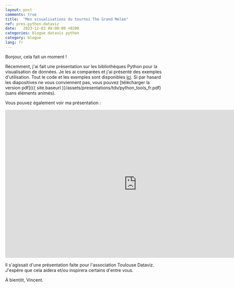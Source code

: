 ```yaml
---
layout: post
comments: true
title:  "Mes visualisations du tournoi The Grand Melee"
ref: pres-python-dataviz
date:   2023-12-03 08:00:00 +0200
categories: blogue datavis python
category: blogue
lang: fr
---
```


Bonjour, cela fait un moment !

Récemment, j'ai fait une présentation sur les bibliothèques Python pour la visualisation de données.
Je les ai comparées et j'ai présenté des exemples d'utilisation.
Tout le code et les exemples sont disponibles [ici](https://github.com/vroger11/presentation-toulouse-dataviz).
Si par hasard les diapositives ne vous conviennent pas, vous pouvez [télécharger la version pdf]({{ site.baseurl }}/assets/presentations/tdv/python_tools_fr.pdf) (sans éléments animés).

Vous pouvez également voir ma présentation :
<div style="width : 1000px ; margin : 0 auto ;">
<iframe width="840" height="473" src="https://www.youtube.com/embed/rD3gNiAEauM?si=7koPpnl43Lcq2xWl" title="YouTube video player" frameborder="0" allow="accelerometer; autoplay; clipboard-write; encrypted-media; gyroscope; picture-in-picture; web-share" allowfullscreen></iframe>
</div>

Il s'agissait d'une présentation faite pour l'association Toulouse Dataviz.
J'espère que cela aidera et/ou inspirera certains d'entre vous.

À bientôt, Vincent.